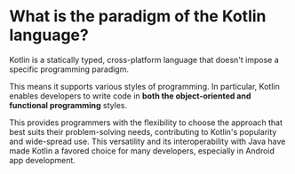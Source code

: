 # What is the paradigm of the Kotlin language?

Kotlin is a statically typed, cross-platform language that doesn't impose a specific programming paradigm. 

This means it supports various styles of programming. In particular, Kotlin enables developers to write code in **both the object-oriented and functional programming** styles. 

This provides programmers with the flexibility to choose the approach that best suits their problem-solving needs, contributing to Kotlin's popularity and wide-spread use. This versatility and its interoperability with Java have made Kotlin a favored choice for many developers, especially in Android app development.